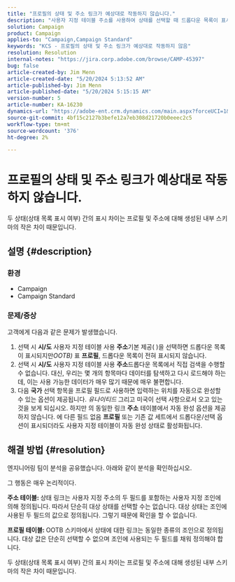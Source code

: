 ```yaml
---
title: "프로필의 상태 및 주소 링크가 예상대로 작동하지 않습니다."
description: "사용자 지정 테이블 주소를 사용하여 상태를 선택할 때 드롭다운 목록이 표시되지 않는 Campaign Standard 문제를 해결하는 방법에 대해 알아봅니다."
solution: Campaign
product: Campaign
applies-to: "Campaign,Campaign Standard"
keywords: "KCS - 프로필의 상태 및 주소 링크가 예상대로 작동하지 않음"
resolution: Resolution
internal-notes: "https://jira.corp.adobe.com/browse/CAMP-45397"
bug: false
article-created-by: Jim Menn
article-created-date: "5/20/2024 5:13:52 AM"
article-published-by: Jim Menn
article-published-date: "5/20/2024 5:15:15 AM"
version-number: 5
article-number: KA-16230
dynamics-url: "https://adobe-ent.crm.dynamics.com/main.aspx?forceUCI=1&pagetype=entityrecord&etn=knowledgearticle&id=7cbb54ba-6716-ef11-9f8a-6045bd006268"
source-git-commit: 4bf15c2127b3befe12a7eb308d21720b0eeec2c5
workflow-type: tm+mt
source-wordcount: '376'
ht-degree: 2%

---
```


# 프로필의 상태 및 주소 링크가 예상대로 작동하지 않습니다.


두 상태(상태 목록 표시 여부) 간의 표시 차이는 프로필 및 주소에 대해 생성된 내부 스키마의 작은 차이 때문입니다.

## 설명 {#description}


### <b>환경</b>

- Campaign
- Campaign Standard


### <b>문제/증상</b>

고객에게 다음과 같은 문제가 발생했습니다.

1. 선택 시 <b>시/도</b> 사용자 지정 테이블 사용 <b>주소</b>기본 제공( )을 선택하면 드롭다운 목록이 표시되지만&#x200B;*OOTB)* 표 <b>프로필</b>, 드롭다운 목록이 전혀 표시되지 않습니다.
2. 선택 시 <b>시/도</b> 사용자 지정 테이블 사용 <b>주소</b>드롭다운 목록에서 직접 검색을 수행할 수 없습니다. 대신, 우리는 몇 개의 항목마다 데이터를 탐색하고 다시 로드해야 하는데, 이는 사용 가능한 데이터가 매우 많기 때문에 매우 불편합니다.
3. 다음 <b>국가</b> 선택 항목을 프로필 필드로 사용하면 입력하는 위치를 자동으로 완성할 수 있는 옵션이 제공됩니다. *유나이티드* 그리고 미국이 선택 사항으로서 오고 있는 것을 보게 되십시오. 하지만 의 동일한 링크 <b>주소</b> 테이블에서 자동 완성 옵션을 제공하지 않습니다. 에 다른 필드 없음 <b>프로필</b> 또는 기존 값 세트에서 드롭다운/선택 옵션이 표시되더라도 사용자 지정 테이블이 자동 완성 상태로 활성화됩니다.



## 해결 방법 {#resolution}


엔지니어링 팀이 분석을 공유했습니다. 아래와 같이 분석을 확인하십시오.

그 행동은 매우 논리적이다.

<b>주소 테이블: </b>상태 링크는 사용자 지정 주소의 두 필드를 포함하는 사용자 지정 조인에 의해 정의됩니다. 따라서 단순히 대상 상태를 선택할 수는 없습니다.
대상 상태는 조인에 사용된 두 필드의 값으로 정의됩니다. 그렇기 때문에 확인을 할 수 없습니다.

<b>프로필 테이블: </b>OOTB 스키마에서 상태에 대한 링크는 동일한 종류의 조인으로 정의됩니다. 대상 값은 단순히 선택할 수 없으며 조인에 사용되는 두 필드를 채워 정의해야 합니다.

두 상태(상태 목록 표시 여부) 간의 표시 차이는 프로필 및 주소에 대해 생성된 내부 스키마의 작은 차이 때문입니다.


